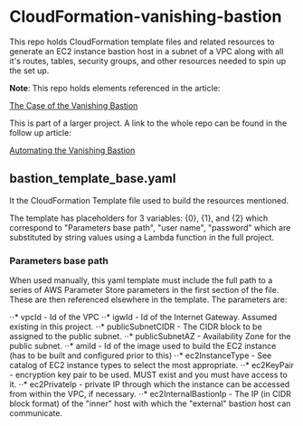 # CloudFormation-vanishing-bastion

This repo holds CloudFormation template files and related resources to generate an EC2 instance bastion host in a subnet of a VPC along with all it's routes, tables, security groups, and other resources needed to spin up the set up.

**Note**: This repo holds elements referenced in the article:

[The Case of the Vanishing Bastion](https://www.medium.com "The Case of the Vanishing Bastion")

This is part of a larger project. A link to the whole repo can be found in the follow up article:

[Automating the Vanishing Bastion](https://www.medium.com "Automating the Vanishing Bastion")


###

## bastion_template_base.yaml

It the CloudFormation Template file used to build the resources mentioned.

The template has placeholders for 3 variables: {0}, {1}, and {2} which correspond to "Parameters base path", "user name", "password" which are substituted by string values using a Lambda function in the full project.

### Parameters base path

When used manually, this yaml template must include the full path to a series of AWS Parameter Store parameters in the first section of the file. These are then referenced elsewhere in the template. The parameters are:

⋅⋅* vpcId                   - Id of the VPC
⋅⋅* igwId                   - Id of the Internet Gateway. Assumed existing in this project. 
⋅⋅* publicSubnetCIDR        - The CIDR block to be assigned to the public subnet.
⋅⋅* publicSubnetAZ          - Availability Zone for the public subnet.
⋅⋅* amiId                   - Id of the image used to build the EC2 instance (has to be built and configured prior to this)
⋅⋅* ec2InstanceType         - See catalog of EC2 instance types to select the most appropriate.
⋅⋅* ec2KeyPair              - encryption key pair to be used. MUST exist and you must have access to it.
⋅⋅* ec2PrivateIp            - private IP through which the instance can be accessed from within the VPC, if necessary.
⋅⋅* ec2InternalBastionIp    - The IP (in CIDR block format) of the "inner" host with which the "external" bastion host can communicate.


